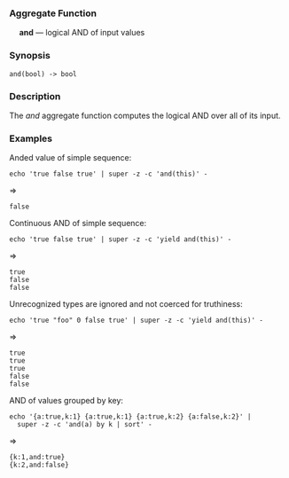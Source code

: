 ### Aggregate Function

&emsp; **and** &mdash; logical AND of input values

### Synopsis
```
and(bool) -> bool
```

### Description

The _and_ aggregate function computes the logical AND over all of its input.

### Examples

Anded value of simple sequence:
```mdtest-command
echo 'true false true' | super -z -c 'and(this)' -
```
=>
```mdtest-output
false
```

Continuous AND of simple sequence:
```mdtest-command
echo 'true false true' | super -z -c 'yield and(this)' -
```
=>
```mdtest-output
true
false
false
```

Unrecognized types are ignored and not coerced for truthiness:
```mdtest-command
echo 'true "foo" 0 false true' | super -z -c 'yield and(this)' -
```
=>
```mdtest-output
true
true
true
false
false
```

AND of values grouped by key:
```mdtest-command
echo '{a:true,k:1} {a:true,k:1} {a:true,k:2} {a:false,k:2}' |
  super -z -c 'and(a) by k | sort' -
```
=>
```mdtest-output
{k:1,and:true}
{k:2,and:false}
```
